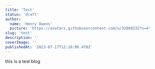 ```yaml
---
title: 'Test'
status: 'draft'
author:
  name: 'Henry Owens'
  picture: 'https://avatars.githubusercontent.com/u/32868232?v=4'
slug: 'test'
description: ''
coverImage: ''
publishedAt: '2023-07-17T12:16:06.478Z'
---
```


this is a test blog

